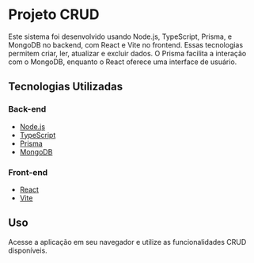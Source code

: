 # Projeto CRUD

Este sistema foi desenvolvido usando Node.js, TypeScript, Prisma, e MongoDB no backend, com React e Vite no frontend. Essas tecnologias permitem criar, ler, atualizar e excluir dados. O Prisma facilita a interação com o MongoDB, enquanto o React oferece uma interface de usuário.

## Tecnologias Utilizadas

### Back-end
- [Node.js](https://nodejs.org/)
- [TypeScript](https://www.typescriptlang.org/)
- [Prisma](https://www.prisma.io/)
- [MongoDB](https://www.mongodb.com/)

### Front-end
- [React](https://reactjs.org/)
- [Vite](https://vitejs.dev/)
  
## Uso

Acesse a aplicação em seu navegador e utilize as funcionalidades CRUD disponíveis.
